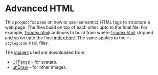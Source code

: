 # Advanced HTML

This project focuses on how to use (semantic) HTML tags to structure a web page. The files build on top of each other upto to the final file. For example, [1-index.html](./1-index.html)continues to build from where [1-index.html](./0-index.html) stopped and so on upto the final [index.html](./index.html). The same applies to the `*-styleguide.html` files.

The [images](./images/) used are downloaded from:
- [UI Faces](https://www.uifaces.co/) - for avatars.
- [unDraw](https://undraw.co/) - for other images.